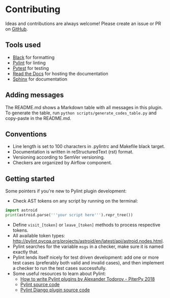 # Contributing

Ideas and contributions are always welcome! Please create an issue or PR on [GitHub](https://github.com/BasPH/pylint-airflow).

## Tools used

- [Black](https://github.com/ambv/black) for formatting
- [Pylint](https://www.pylint.org) for linting
- [Pytest](https://pytest.org) for testing
- [Read the Docs](https://readthedocs.org) for hosting the documentation
- [Sphinx](http://www.sphinx-doc.org) for documentation

## Adding messages
The README.md shows a Markdown table with all messages in this plugin. To generate the table, run `python scripts/generate_codes_table.py` and copy-paste in the README.md.

## Conventions
- Line length is set to 100 characters in .pylintrc and Makefile black target.
- Documentation is written in reStructuredText (rst) format.
- Versioning according to SemVer versioning.
- Checkers are organized by Airflow component.

## Getting started
Some pointers if you're new to Pylint plugin development:
- Check AST tokens on any script by running on the terminal:

```python
import astroid
print(astroid.parse('''your script here''').repr_tree())
```

- Define `visit_[token]` or `leave_[token]` methods to process respective tokens.
- All available token types: http://pylint.pycqa.org/projects/astroid/en/latest/api/astroid.nodes.html.
- Pylint searches for the variable `msgs` in a checker, make sure it is named exactly that.
- Pylint lends itself nicely for test driven development: add one or more test cases (preferably both valid and invalid cases), and then implement a checker to run the test cases successfully. 
- Some useful resources to learn about Pylint:
    - [How to write Pylint plugins by Alexander Todorov - PiterPy 2018](https://piterpy.com/system/attachments/files/000/001/519/original/how_to_write_pylint_plugins_PiterPy_2018.pdf)
    - [Pylint source code](https://github.com/PyCQA/pylint)
    - [Pylint Django plugin source code](https://github.com/PyCQA/pylint-django)

